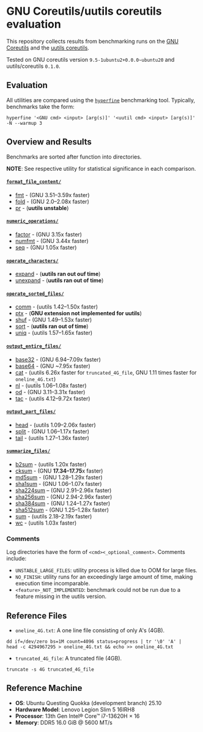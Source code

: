 # GNU Coreutils/uutils coreutils evaluation
This repository collects results from benchmarking runs on the [GNU Coreutils](https://www.gnu.org/software/coreutils/manual/coreutils.html) and the [uutils coreutils](https://github.com/uutils/coreutils).

Tested on GNU coreutils version `9.5-1ubuntu2+0.0.0~ubuntu20` and uutils/coreutils `0.1.0`.
## Evaluation
All utilities are compared using the [`hyperfine`](https://github.com/sharkdp/hyperfine) benchmarking tool. Typically, benchmarks take the form:

```shell
hyperfine '<GNU cmd> <input> [arg(s)]' '<uutil cmd> <input> [arg(s)]' -N --warmup 3
```

## Overview and Results
Benchmarks are sorted after function into directories. 

**NOTE**: See respective utility for statistical significance in each comparison.

#### **[`format_file_content/`](format_file_content/)**
  *  [fmt](format_file_content/fmt) - (GNU 3.51–3.59x faster)
  *  [fold](format_file_content/fold) - (GNU 2.0–2.08x faster)
  *  [pr](format_file_content/pr_UNSTABLE_LARGE_FILES) - (**uutils unstable**)
#### **[`numeric_operations/`](numeric_operations/)** 
  * [factor](numeric_operations/factor) - (GNU 3.15x faster)
  * [numfmt](numeric_operations/numfmt) - (GNU 3.44x faster)
  * [seq](numeric_operations/seq) - (GNU 1.05x faster)
#### **[`operate_characters/`](operate_characters/)**
  * [expand](operate_characters/expand_NO_FINISH) - (**uutils ran out ouf time**)
  * [unexpand](operate_characters/unexpand_NO_FINISH) - (**uutils ran out of time**)
#### **[`operate_sorted_files/`](operate_sorted_files/)**
  * [comm](operate_sorted_files/comm) - (uutils 1.42–1.50x faster)
  * [ptx](operate_sorted_files/ptx_GNU_EXT_NOT_IMPLEMENTED) - (**GNU extension not implemented for uutils**)
  * [shuf](operate_sorted_files/shuf) - (GNU 1.49–1.53x faster)
  * [sort](operate_sorted_files/sort_NO_FINISH) - (**uutils ran out of time**)
  * [uniq](operate_sorted_files/uniq) - (uutils 1.57–1.65x faster)
#### **[`output_entire_files/`](output_entire_files/)**
  * [base32](operate_entire_files/base32) - (GNU 6.94–7.09x faster)
  * [base64](operate_entire_files/base64) - (GNU ~7.95x faster)
  * [cat](operate_entire_files/cat) - (uutils 6.26x faster for `truncated_4G_file`, GNU 1.11 times faster for `oneline_4G.txt`)
  * [nl](operate_entire_files/nl) - (uutils 1.06–1.08x faster)
  * [od](operate_entire_files/od) - (GNU 3.11–3.31x faster)
  * [tac](operate_entire_files/tac) - (uutils 4.12–9.72x faster)
#### **[`output_part_files/`](output_part_files/)**
  * [head](operate_part_files/head) - (uutils 1.09–2.06x faster)
  * [split](operate_part_files/split) - (GNU 1.06–1.17x faster)
  * [tail](operate_part_files/tail) - (uutils 1.27–1.36x faster)
#### **[`summarize_files/`](summarize_files/)**
  * [b2sum](summarize_files/b2sum) - (uutils 1.20x faster)
  * [cksum](summarize_files/cksum) - (GNU **17.34–17.75**x faster)
  * [md5sum](summarize_files/md5sum) - (GNU 1.28–1.29x faster)
  * [sha1sum](summarize_files/sha1sum) - (GNU 1.06–1.07x faster)
  * [sha224sum](summarize_files/sha224sum) – (GNU 2.91–2.96x faster)
  * [sha256sum](summarize_files/sha256sum) - (GNU 2.94-2.96x faster)
  * [sha384sum](summarize_files/sha384sum) - (GNU 1.24–1.27x faster)
  * [sha512sum](summarize_files/sha512sum) - (GNU 1.25–1.28x faster)
  * [sum](summarize_files/sum) - (uutils 2.18–2.19x faster)
  * [wc](summarize_files/wc) - (uutils 1.03x faster)

### Comments
Log directories have the form of `<cmd><_optional_comment>`. Comments include:
* `UNSTABLE_LARGE_FILES`: utility process is killed due to OOM for large files.
* `NO_FINISH`: utility runs for an exceedingly large amount of time, making execution time incomparable.
* `<feature>_NOT_IMPLEMENTED`: benchmark could not be run due to a feature missing in the uutils version.

## Reference Files
* `oneline_4G.txt`: A one line file consisting of only A's (4GB).
```shell
dd if=/dev/zero bs=1M count=4096 status=progress | tr '\0' 'A' |
head -c 4294967295 > oneline_4G.txt && echo >> oneline_4G.txt
```
* `truncated_4G_file`: A truncated file (4GB).
```shell
truncate -s 4G truncated_4G_file
```

## Reference Machine
* **OS**: Ubuntu Questing Quokka (development branch) 25.10
* **Hardware Model**: Lenovo Legion Slim 5 16IRH8
* **Processor**: 13th Gen Intel® Core™ i7-13620H × 16
* **Memory**: DDR5 16.0 GiB @ 5600 MT/s
